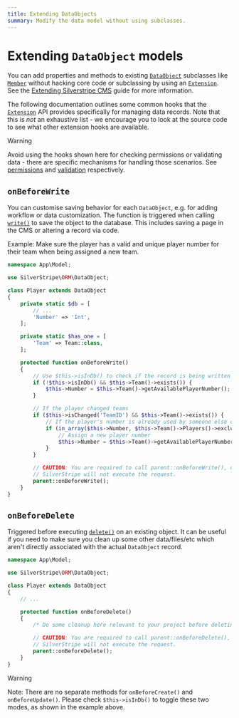 ```yaml
---
title: Extending DataObjects
summary: Modify the data model without using subclasses.
---
```


# Extending `DataObject` models

You can add properties and methods to existing [`DataObject`](api:SilverStripe\ORM\DataObject) subclasses like [`Member`](api:SilverStripe\Security\Member) without hacking core code or subclassing by using an [`Extension`](api:SilverStripe\Core\Extension). See the [Extending Silverstripe CMS](../extending) guide for more information.

The following documentation outlines some common hooks that the [`Extension`](api:SilverStripe\Core\Extension) API provides specifically for managing
data records. Note that this is *not* an exhaustive list - we encourage you to look at the source code to see what other extension hooks are available.

> [!WARNING]
> Avoid using the hooks shown here for checking permissions or validating data - there are specific mechanisms for handling those scenarios. See [permissions](permissions) and [validation](validation) respectively.

## `onBeforeWrite`

You can customise saving behavior for each `DataObject`, e.g. for adding workflow or data customization. The function is
triggered when calling [`write()`](api:SilverStripe\ORM\DataObject::write()) to save the object to the database. This includes saving a page in the CMS or altering
a record via code.

Example: Make sure the player has a valid and unique player number for their team when being assigned a new team.

```php
namespace App\Model;

use SilverStripe\ORM\DataObject;

class Player extends DataObject
{
    private static $db = [
        // ...
        'Number' => 'Int',
    ];

    private static $has_one = [
        'Team' => Team::class,
    ];

    protected function onBeforeWrite()
    {
        // Use $this->isInDb() to check if the record is being written to the database for the first time
        if (!$this->isInDb() && $this->Team()->exists()) {
            $this->Number = $this->Team()->getAvailablePlayerNumber();
        }

        // If the player changed teams
        if ($this->isChanged('TeamID') && $this->Team()->exists()) {
            // If the player's number is already used by someone else on this team
            if (in_array($this->Number, $this->Team()->Players()->exclude('ID', $this->ID)->column('Number'))) {
                // Assign a new player number
                $this->Number = $this->Team()->getAvailablePlayerNumber();
            }
        }

        // CAUTION: You are required to call parent::onBeforeWrite(), otherwise
        // SilverStripe will not execute the request.
        parent::onBeforeWrite();
    }
}
```

## `onBeforeDelete`

Triggered before executing [`delete()`](api:SilverStripe\ORM\DataObject::delete()) on an existing object. It can be useful if you need to make sure you clean up some other data/files/etc which aren't directly associated with the actual `DataObject` record.

```php
namespace App\Model;

use SilverStripe\ORM\DataObject;

class Player extends DataObject
{
    // ...

    protected function onBeforeDelete()
    {
        /* Do some cleanup here relevant to your project before deleting the actual database record */

        // CAUTION: You are required to call parent::onBeforeDelete(), otherwise
        // SilverStripe will not execute the request.
        parent::onBeforeDelete();
    }
}
```

> [!WARNING]
> Note: There are no separate methods for `onBeforeCreate()` and `onBeforeUpdate()`. Please check `$this->isInDb()` to toggle
> these two modes, as shown in the example above.

